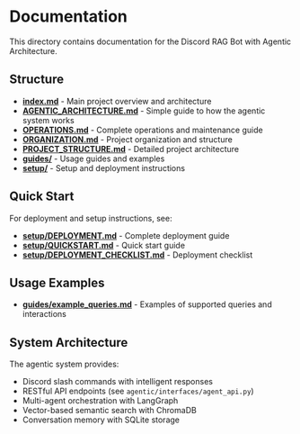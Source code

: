 # Documentation

This directory contains documentation for the Discord RAG Bot with Agentic Architecture.

## Structure

- **[index.md](index.md)** - Main project overview and architecture
- **[AGENTIC_ARCHITECTURE.md](AGENTIC_ARCHITECTURE.md)** - Simple guide to how the agentic system works
- **[OPERATIONS.md](OPERATIONS.md)** - Complete operations and maintenance guide
- **[ORGANIZATION.md](ORGANIZATION.md)** - Project organization and structure
- **[PROJECT_STRUCTURE.md](PROJECT_STRUCTURE.md)** - Detailed project architecture
- **[guides/](guides/)** - Usage guides and examples
- **[setup/](setup/)** - Setup and deployment instructions

## Quick Start

For deployment and setup instructions, see:
- **[setup/DEPLOYMENT.md](setup/DEPLOYMENT.md)** - Complete deployment guide
- **[setup/QUICKSTART.md](setup/QUICKSTART.md)** - Quick start guide
- **[setup/DEPLOYMENT_CHECKLIST.md](setup/DEPLOYMENT_CHECKLIST.md)** - Deployment checklist

## Usage Examples

- **[guides/example_queries.md](guides/example_queries.md)** - Examples of supported queries and interactions

## System Architecture

The agentic system provides:
- Discord slash commands with intelligent responses
- RESTful API endpoints (see `agentic/interfaces/agent_api.py`)
- Multi-agent orchestration with LangGraph
- Vector-based semantic search with ChromaDB
- Conversation memory with SQLite storage
